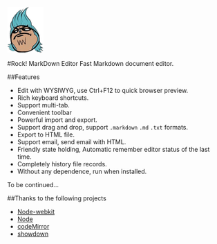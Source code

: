 ![Rock MarkDown Editor](logo.png)

#Rock! MarkDown Editor
Fast Markdown document editor.

##Features

- Edit with WYSIWYG, use Ctrl+F12 to quick browser preview.
- Rich keyboard shortcuts.
- Support multi-tab.
- Convenient toolbar
- Powerful import and export.
- Support drag and drop, support `.markdown` `.md` `.txt` formats.
- Export to HTML file.
- Support email, send email with HTML.
- Friendly state holding, Automatic remember editor status of the last time.
- Completely history file records.
- Without any dependence, run when installed.

To be continued...

##Thanks to the following projects

- [Node-webkit](https://github.com/rogerwang/node-webkit)
- [Node](http://nodejs.org/)
- [codeMirror](http://codemirror.net)
- [showdown](https://github.com/coreyti/showdown)